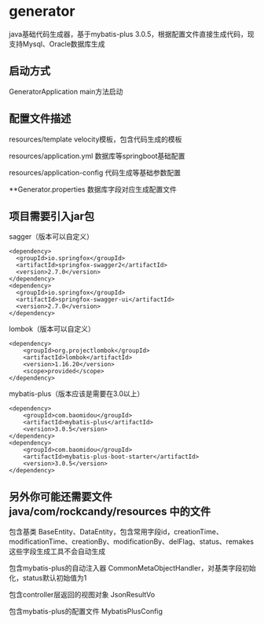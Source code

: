 # generator
java基础代码生成器，基于mybatis-plus 3.0.5，根据配置文件直接生成代码，现支持Mysql、Oracle数据库生成

## 启动方式
GeneratorApplication main方法启动

## 配置文件描述
resources/template velocity模板，包含代码生成的模板

resources/application.yml 数据库等springboot基础配置

resources/application-config 代码生成等基础参数配置

**Generator.properties 数据库字段对应生成配置文件

## 项目需要引入jar包
sagger（版本可以自定义）

    <dependency>
      <groupId>io.springfox</groupId>  
      <artifactId>springfox-swagger2</artifactId>  
      <version>2.7.0</version>  
    </dependency>  
    <dependency>  
      <groupId>io.springfox</groupId>  
      <artifactId>springfox-swagger-ui</artifactId>  
      <version>2.7.0</version>  
    </dependency>
lombok（版本可以自定义）

    <dependency>
	    <groupId>org.projectlombok</groupId>  
	    <artifactId>lombok</artifactId>  
	    <version>1.16.20</version>  
	    <scope>provided</scope>  
	</dependency>
mybatis-plus（版本应该是需要在3.0以上）

    <dependency>
        <groupId>com.baomidou</groupId>  
        <artifactId>mybatis-plus</artifactId>  
        <version>3.0.5</version>  
    </dependency>  
    <dependency>  
        <groupId>com.baomidou</groupId>  
        <artifactId>mybatis-plus-boot-starter</artifactId>  
        <version>3.0.5</version>  
    </dependency>
    
## 另外你可能还需要文件 java/com/rockcandy/resources 中的文件

包含基类 BaseEntity、DataEntity，包含常用字段id，creationTime、modificationTime、creationBy、modificationBy、delFlag、status、remakes这些字段生成工具不会自动生成

包含mybatis-plus的自动注入器 CommonMetaObjectHandler，对基类字段初始化，status默认初始值为1

包含controller层返回的视图对象 JsonResultVo

包含mybatis-plus的配置文件 MybatisPlusConfig

